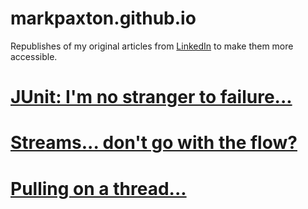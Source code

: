 # markpaxton.github.io


Republishes of my original articles from [LinkedIn](https://www.linkedin.com/in/mpabcd/) to make them more accessible.

# [JUnit: I'm no stranger to failure...](/no-stranger-to-failure)

# [Streams... don't go with the flow?](/streams-dont-go-with-the-flow)

# [Pulling on a thread...](/pulling-on-a-thread)